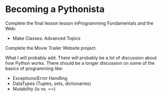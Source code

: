 # Becoming a Pythonista

Complete the final lesson lesson inProgramming Fundamentals and the Web:

* Make Classes: Advanced Topics

Complete the Movie Trailer Website project.

What I will probably add.  There will probably be a lot of discussion about how Python works.  There should be a longer discussion on some of the basics of programming like:

* Exceptions/Error Handling
* DataTypes (Tuples, sets, dictionaries)
* Mutability (is vs. ==)

